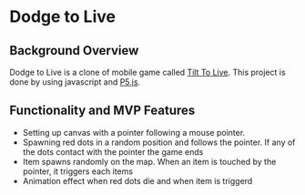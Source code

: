 # Dodge to Live 

## Background Overview 
Dodge to Live is a clone of mobile game called [Tilt To Live](https://itunes.apple.com/us/app/tilt-to-live/id335454448?mt=8). This project is done by using javascript and [P5.js](https://p5js.org/).

## Functionality and MVP Features
- Setting up canvas with a pointer following a mouse pointer.
- Spawning red dots in a random position and follows the pointer. If any of the dots contact with the pointer the game ends
- Item spawns randomly on the map. When an item is touched by the pointer, it triggers each items
- Animation effect when red dots die and when item is triggerd

